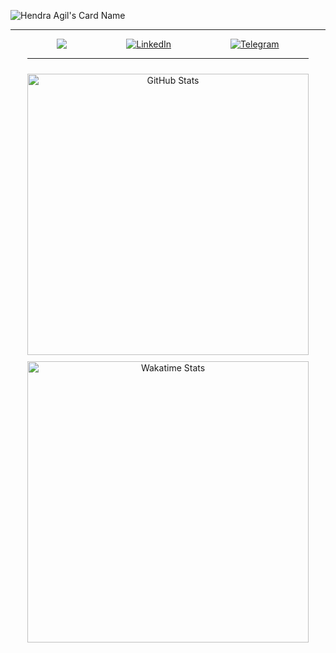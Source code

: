 ![Hendra Agil's Card Name](https://cardivo.vercel.app/api?name=Hendra%20Agil&description=Hi,%20I%27m%20a%20Software%20Developer.%20Nice%20to%20meet%20you!%20%F0%9F%91%8B&image=https://avatars.githubusercontent.com/u/54741166?v=4&backgroundColor=%231d1f28&pattern=brickWall&colorPattern=%23EFF4F6&opacity=0.05&fontColor=%23eff4f6)

---

<div align="center">
  <div style="display: flex; width: 100%; justify-content: center; align-items: center;">
    <!-- <div style="margin: 0 5px;">
      <a href="https://app.daily.dev/hendraaagil">
        <img src="https://api.daily.dev/devcards/4ec5643ee0ff465bbedeaf7344b18812.png?r=19m" width="275" alt="Hendra Agil Syaputra's Dev Card"/>
      </a>
    </div> -->
    <div style="display: flex; flex-direction: column; margin: 0 5px;">
      <div style="display: flex; justify-content: space-around;">
        <a href="https://twitter.com/hendraaagil" target="_blank">
          <img src="https://img.shields.io/badge/twitter-%231DA1F2?&style=for-the-badge&logo=twitter&logoColor=white" />
        </a>
        <a href="https://linkedin.com/in/hendraaagil" target="_blank">
          <img src="https://img.shields.io/badge/LinkedIn-%230077B5.svg?&style=for-the-badge&logo=linkedin&logoColor=white" alt="LinkedIn" />
        </a>
        <a href="https://t.me/hendraaagil" target="_blank">
          <img src="https://img.shields.io/badge/-Telegram-2ca5e0?style=for-the-badge&logo=telegram" alt="Telegram" />
        </a>
      </div>
      <hr />
      <img src="https://github-readme-stats.vercel.app/api?username=hendraaagil&theme=react&show_icons=true&custom_title=Hendra%20Agil%27s%20GitHub%20Stats" width="450" alt="GitHub Stats" style="margin-top: 10px;" />
      <img src="https://github-readme-stats.vercel.app/api/wakatime?username=hendraaagil&theme=react&layout=compact&range=last_7_days&langs_count=10&custom_title=Hendra%20Agil%27s%20Wakatime%20Stats" width="450" alt="Wakatime Stats" style="margin-top: 10px;" />
    </div>
  </div>
</div>
